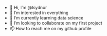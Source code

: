 - 👋 Hi, I’m @tsydnor
- 👀 I’m interested in everything
- 🌱 I’m currently learning data science
- 💞️ I’m looking to collaborate on my first project
- 📫 How to reach me on my github profile

<!---
tsydnor/tsydnor is a ✨ special ✨ repository because its `README.md` (this file) appears on your GitHub profile.
You can click the Preview link to take a look at your changes.
--->
